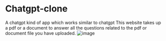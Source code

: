 # Chatgpt-clone
A chatgpt kind of app which works similar to chatgpt
This website takes up a pdf or a document to answer all the questions related to the pdf or document file you have uploaded.
![image](https://github.com/vamshi1905/Chatgpt-clone/assets/85406957/cf015ae1-cdea-4cf2-99d6-637f3cddd809)
